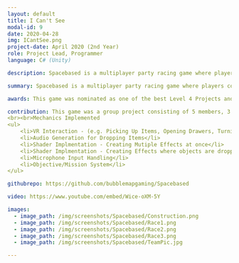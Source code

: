 ```yaml
---
layout: default
title: I Can't See 
modal-id: 9
date: 2020-04-28
img: ICantSee.png
project-date: April 2020 (2nd Year)
role: Project Lead, Programmer
language: C# (Unity)

description: Spacebased is a multiplayer party racing game where players construct their own cars. The game is split up into 2 stages.<br>The first is the construction stage where players are given 4 different part types to construct their cars (Wheels, Car Bodies, Engines and Turbos), each of these parts have 4 different quality options (Poor, Okay, Good, Epic), these qualities cannot be seen by players until parts are fitted to the car. Players have a limited amount of time to put these parts on their car before taking them into the race.<br>The race has the 4 players compete against each other with their different car part qualities influencing different aspects of the car (Handing, Boost, Max Speed, Acceleration etc.). 

summary: Spacebased is a multiplayer party racing game where players construct their own cars.

awards: This game was nominated as one of the best Level 4 Projects and was shown at the University end of year show <strong><a href="https://comx.glos.ac.uk/19/">(COMX)</a></strong>

contribution: This game was a group project consisting of 5 members, 3 programmers and 2 designers. I worked on the most the implementations of the background systems, for example VR interactions and Holdable Objects 
<br><br>Mechanics Implemented
<ul>
    <li>VR Interaction - (e.g. Picking Up Items, Opening Drawers, Turning On/Off Items, Water Taps)</li>
    <li>Audio Generation for Dropping Items</li>
    <li>Shader Implmentation - Creating Mutiple Effects at once</li>
    <li>Shader Implmentation - Creating Effects where objects are dropped</li>
    <li>Microphone Input Handling</li>
    <li>Objective/Mission System</li>
</ul>

githubrepo: https://github.com/bubblemapgaming/Spacebased

video: https://www.youtube.com/embed/Wice-oXM-5Y

images:
  - image_path: /img/screenshots/Spacebased/Construction.png
  - image_path: /img/screenshots/Spacebased/Race1.png
  - image_path: /img/screenshots/Spacebased/Race2.png
  - image_path: /img/screenshots/Spacebased/Race3.png
  - image_path: /img/screenshots/Spacebased/TeamPic.jpg

---
```

